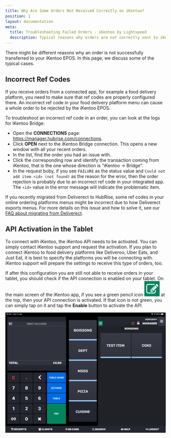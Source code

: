 ```yaml
---
title: Why Are Some Orders Not Received Correctly on iKentoo?
position: 1
layout: documentation
meta:
  title: Troubleshooting Failed Orders - iKentoo by Lightspeed
  description: Typical reasons why orders are not correctly sent to iKentoo, some troubleshooting strategies and how to fix the issues.
---
```


There might be different reasons why an order is not successfully transferred to your iKentoo EPOS. In this page, we discuss some of the typical cases.

## Incorrect Ref Codes

If you receive orders from a connected app, for example a food delivery platform, you need to make sure that ref codes are properly configured there. An incorrect ref code in your food delivery platform menu can cause a whole order to be rejected by the iKentoo EPOS.

To troubleshoot an incorrect ref code in an order, you can look at the logs for iKentoo Bridge:

- Open the **CONNECTIONS** page: https://manager.hubrise.com/connections.
- Click **OPEN** next to the iKentoo Bridge connection. This opens a new window with all your recent orders.
- In the list, find the order you had an issue with.
- Click the corresponding row and identify the transaction coming from iKentoo, that is the one whose direction is "iKentoo -> Bridge".
- In the request boby, if you see `FAILURE` as the status value and `Could not add item <id> (not found)` as the reason for the error, then the order rejection is probably due to an incorrect ref code in your integrated app. The `<id>` value in the error message will indicate the problematic item.

If you recently migrated from Deliverect to HubRise, some ref codes in your online ordering platforms menus might be incorrect due to how Deliverect exports menus. For more details on this issue and how to solve it, see our [FAQ about migrating from Deliverect](/apps/ikentoo-lightspeed/faqs/migrating-from-deliverect/).

## API Activation in the Tablet

To connect with iKentoo, the iKentoo API needs to be activated. You can simply contact iKentoo support and request the activation. If you plan to connect iKentoo to food delivery platforms like Deliveroo, Uber Eats, and Just Eat, it is best to specify the platforms you will be connecting with. iKentoo support will prepare the settings to receive this type of orders, too.

If after this configuration you are still not able to receive orders in your tablet, you should check if the API connection is enabled on your tablet. On the main screen of the iKentoo app, if you see a green pencil icon <InlineImage width="28" height="28">![Green pencil icon](../../images/011-ikentoo-api-icon.png)</InlineImage> at the top, then your API connection is activated. If that icon is not green, you can simply tap on it and tap the **Enable** button to activate the API.

![iKentoo main screen with the green icon indicating that API connection is enabled.](../../images/010-ikentoo-main-screen.png)
